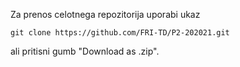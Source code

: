 Za prenos celotnega repozitorija uporabi ukaz

  ```
  git clone https://github.com/FRI-TD/P2-202021.git	
  ```

ali pritisni gumb "Download as .zip".
